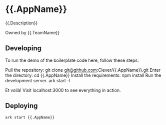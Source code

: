 # {{.AppName}}

{{.Description}}

Owned by {{.TeamName}}

## Developing

To run the demo of the boilerplate code here, follow these steps:

Pull the repository: git clone git@github.com:Clever/{{.AppName}}.git
Enter the directory: cd {{.AppName}}
Install the requirements: npm install
Run the development server. ark start -l

Et voilà! Visit localhost:3000 to see everything in action.

## Deploying

```
ark start {{.AppName}}
```
